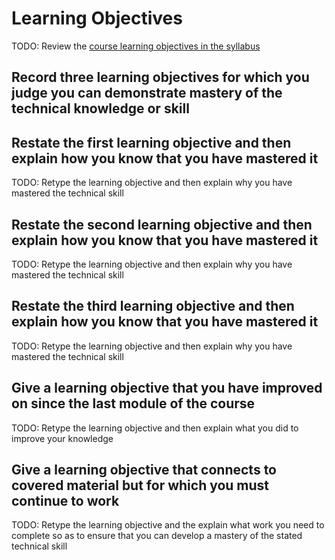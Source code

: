 # Learning Objectives

TODO: Review the
[course learning objectives in the syllabus](https://github.com/allegheny-college-cmpsc-101-spring-2024/course-materials/tree/main?tab=readme-ov-file#course-learning-objectives)

## Record three learning objectives for which you judge you can demonstrate mastery of the technical knowledge or skill

## Restate the first learning objective and then explain how you know that you have mastered it

TODO: Retype the learning objective and then explain why you have mastered the technical skill

## Restate the second learning objective and then explain how you know that you have mastered it

TODO: Retype the learning objective and then explain why you have mastered the technical skill

## Restate the third learning objective and then explain how you know that you have mastered it

TODO: Retype the learning objective and then explain why you have mastered the technical skill

## Give a learning objective that you have improved on since the last module of the course

TODO: Retype the learning objective and then explain what you did to improve your knowledge

## Give a learning objective that connects to covered material but for which you must continue to work

TODO: Retype the learning objective and the explain what work you need to
complete so as to ensure that you can develop a mastery of the stated technical skill